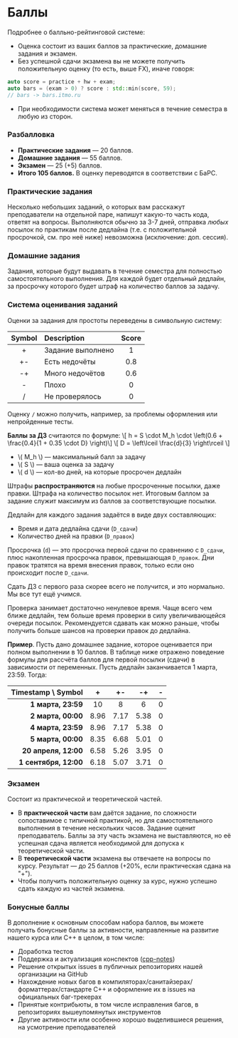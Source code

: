 # Баллы

Подробнее о балльно-рейтинговой системе:
* Оценка состоит из ваших баллов за практические, домашние задания и экзамен.
* Без успешной сдачи экзамена вы не можете получить положительную оценку (то есть, выше FX), иначе говоря:
```c++
auto score = practice + hw + exam;
auto bars = (exam > 0) ? score : std::min(score, 59);
// bars -> bars.itmo.ru
```
* При необходимости система может меняться в течение семестра в любую из сторон.

### Разбалловка

* __Практические задания__ &mdash; 20 баллов.
* __Домашние задания__ &mdash; 55 баллов.
* __Экзамен__ &mdash; 25 (+5) баллов.
* __Итого 105 баллов.__ В оценку переводятся в соответствии с БаРС.

### Практические задания

Несколько небольших заданий, о которых вам расскажут преподаватели на отдельной паре, напишут какую-то часть кода, ответят на вопросы. Выполняются обычно за 3-7 дней, отправка *любых* посылок по практикам после дедлайна (т.е. с положительной просрочкой, см. про неё ниже) невозможна (исключение: доп. сессия).

### Домашние задания

Задания, которые будут выдавать в течение семестра для полностью самостоятельного выполнения. Для каждой будет отдельный дедлайн, за просрочку которого будет штраф на количество баллов за задачу.

### Система оценивания заданий

Оценки за задания для простоты переведены в символьную систему:

| Symbol | Description       | Score  |
|:------:|:----------------- |:------:|
| +      | Задание выполнено | 1      |
| +-     | Есть недочёты     | 0.8    |
| -+     | Много недочётов   | 0.6    |
| -      | Плохо             | 0      |
| /      | Не проверялось    | 0      |

Оценку `/` можно получить, например, за проблемы оформления или непройденные тесты.

__Баллы за ДЗ__ считаются по формуле: \\[ h = S \cdot M_h \cdot \left(0.6 + \frac{0.4}{1 + 0.35 \cdot D} \right)\\]
\\[ D = \left\lceil \frac{d}{3} \right\rceil \\]
  * \\( M_h \\) &mdash; максимальный балл за задачу
  * \\( S \\) &mdash; ваша оценка за задачу
  * \\( d \\) &mdash; кол-во дней, на которые просрочен дедлайн

Штрафы __распространяются__ на любые просроченные посылки, даже правки. Штрафа на количество посылок нет. Итоговым баллом за задание служит максимум из баллов за соответствующие посылки.

Дедлайн для каждого задания задаётся в виде двух составляющих:
  * Время и дата дедлайна сдачи (`D_сдачи`)
  * Количество дней на правки (`D_правок`)

Просрочка (`d`) &mdash; это просрочка первой сдачи по сравнению с `D_сдачи`, плюс накопленная просрочка правок, превышающая `D_правок`. Дни правок тратятся на время внесения правок, только если оно происходит после `D_сдачи`.

Сдать ДЗ с первого раза скорее всего не получится, и это нормально. Мы все тут ещё учимся.

Проверка занимает достаточно ненулевое время. Чаще всего чем ближе дедлайн, тем больше время проверки в силу увеличивающейся очереди посылок. Рекомендуется сдавать как можно раньше, чтобы получить больше шансов на проверки правок до дедлайна.

__Пример__. Пусть дано домашнее задание, которое оценивается при полном выполнении в 10 баллов. В таблице ниже отражено поведение формулы для рассчёта баллов для первой посылки (сдачи) в зависимости от переменных. Пусть дедлайн заканчивается 1 марта, 23:59. Тогда:

| Timestamp \ Symbol     | +    | +-   | -+   | - |
| ----------------------:|:----:|:----:|:----:|:-:|
| **1 марта, 23:59**     | 10   | 8    | 6    | 0 |
| **2 марта, 00:00**     | 8.96 | 7.17 | 5.38 | 0 |
| **4 марта, 23:59**     | 8.96 | 7.17 | 5.38 | 0 |
| **5 марта, 00:00**     | 8.35 | 6.68 | 5.01 | 0 |
| **20 апреля, 12:00**   | 6.58 | 5.26 | 3.95 | 0 |
| **1 сентября, 12:00**  | 6.18 | 5.07 | 3.71 | 0 |

### Экзамен

Состоит из практической и теоретической частей.
  * В __практической части__ вам даётся задание, по сложности сопоставимое с типичной практикой, но для самостоятельного выполнения в течение нескольких часов. Задание оценит преподаватель. Баллы за эту часть экзамена не выставляются, но её успешная сдача является необходимой для допуска к теоретической части.
  * В __теоретической части__ экзамена вы отвечаете на вопросы по курсу. Результат &mdash; до 25 баллов (+20%, если практическая сдана на "+").
  * Чтобы получить положительную оценку за курс, нужно успешно сдать каждую из частей экзамена.

### Бонусные баллы

В дополнение к основным способам набора баллов, вы можете получать бонусные баллы за активности, направленные на развитие нашего курса или C++ в целом, в том числе:
  * Доработка тестов
  * Поддержка и актуализация конспектов ([cpp-notes](https://cpp-kt.github.io/cpp-notes/))
  * Решение открытых issues в публичных репозиториях нашей организации на GitHub
  * Нахождение новых багов в компиляторах/санитайзерах/форматтерах/стандарте C++ и оформление их в issues на официальных баг-трекерах
  * Принятые контрибьюты, в том числе исправления багов, в репозиториях вышеупомянутых инструментов
  * Другие активности или особенно хорошо выделившиеся решения, на усмотрение преподавателей
